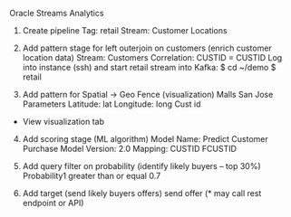 Oracle Streams Analytics

1.	Create pipeline
Tag: retail
Stream: Customer Locations

2.	Add pattern stage for left outerjoin on customers (enrich customer location data)
Stream: Customers
Correlation: CUSTID = CUSTID
Log into instance (ssh) and start retail stream into Kafka:
$ cd ~/demo
$ retail

3.	Add pattern for Spatial -> Geo Fence (visualization)
Malls San Jose
Parameters
Latitude: lat
Longitude: long
Cust id
* View visualization tab

4.	Add scoring stage (ML algorithm) 
Model Name: Predict Customer Purchase
Model Version: 2.0
Mapping: CUSTID   FCUSTID

5.	Add query filter on probability (identify likely buyers – top 30%)
Probability1 greater than or equal 0.7

6.	Add target (send likely buyers offers)
send offer 
(* may call rest endpoint or API)
